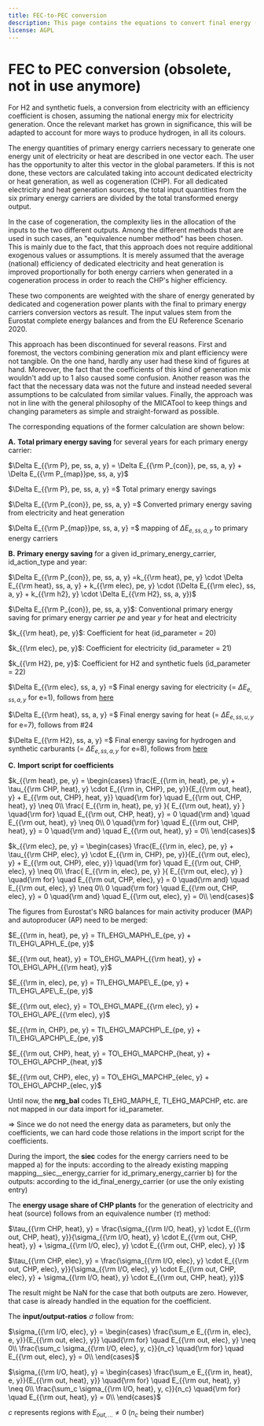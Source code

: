 ```yaml
---
title: FEC-to-PEC conversion
description: This page contains the equations to convert final energy (FEC) to primary energy consumption (PEC).
license: AGPL
---
```


<!--
© 2024 - 2025 Fraunhofer-Gesellschaft e.V., München

SPDX-License-Identifier: AGPL-3.0-or-later
-->

FEC to PEC conversion (obsolete, not in use anymore)
===

For H2 and synthetic fuels, a conversion from electricity with an efficiency coefficient
is chosen, assuming the national energy mix for electricity generation. Once the 
relevant market has grown in significance, this will be adapted to
account for more ways to produce hydrogen, in all its colours.

The energy quantities of primary energy carriers necessary to generate one energy 
unit of electricity or heat are described in one vector each. The user has the
opportunity to alter this vector in the global parameters. If this is not done, 
these vectors are calculated taking into account dedicated electricity or heat
generation, as well as cogeneration (CHP). For all dedicated electricity and heat 
generation sources, the total input quantities from the six primary energy carriers are 
divided by the total transformed energy output.

In the case of cogeneration, the complexity lies in the allocation of the inputs to the 
two different outputs. Among the different methods that are used in such cases, an
"equivalence number method" has been chosen. This is mainly due to the fact, that this
approach does not require additional exogenous values or assumptions. It is merely
assumed that the average (national) efficiency of dedicated electricity and heat
generation is improved proportionally for both energy carriers when generated in a
cogeneration process in order to reach the CHP's higher efficiency. 

These two components are weighted with the share of energy generated by dedicated and
cogeneration power plants with the final to primary energy carriers conversion vectors
as result. The input values stem from the Eurostat complete energy balances and from
the EU Reference Scenario 2020. 

This approach has been discontinued for several reasons. First and foremost, the vectors combining generation mix and plant efficiency were not tangible. On the one hand, hardly any user had these kind of figures at hand. Moreover, the fact that the coefficients of this kind of generation mix wouldn't add up to 1 also caused some confusion. Another reason was the fact that the necessary data was not the future and instead needed several assumptions to be calculated from similar values. Finally, the approach was not in line with the general philosophy of the MICATool to keep things and changing parameters as simple and straight-forward as possible.

The corresponding equations of the former calculation are shown below:

**A.** **Total primary energy saving** for several years for each primary energy carrier:

$\Delta E_{{\rm P}, pe, ss, a, y} = \Delta E_{{\rm P_{con}}, pe, ss, a, y} + \Delta E_{{\rm P_{map}}pe, ss, a, y}$

$\Delta E_{{\rm P}, pe, ss, a, y} =$ Total primary energy savings 

$\Delta E_{{\rm P_{con}}, pe, ss, a, y} =$ Converted primary energy saving from electricity and heat generation

$\Delta E_{{\rm P_{map}}pe, ss, a, y} =$ mapping of $\Delta E_{e, ss, a, y}$ to primary energy carriers



**B.** **Primary energy saving** for a given id_primary_energy_carrier, id_action_type and year:

$\Delta E_{{\rm P_{con}}, pe, ss, a, y} =k_{{\rm heat}, pe, y} \cdot \Delta E_{{\rm heat}, ss, a, y} + k_{{\rm elec}, pe, y} \cdot (\Delta E_{{\rm elec}, ss, a, y} + k_{{\rm h2}, y} \cdot \Delta E_{{\rm H2}, ss, a, y})$

$\Delta E_{{\rm P_{con}}, pe, ss, a, y}$: Conventional primary energy saving for primary energy carrier $pe$ and year $y$ for heat and electricity

$k_{{\rm heat}, pe, y}$: Coefficient for heat (id_parameter = 20)

$k_{{\rm elec}, pe, y}$: Coefficient for electricity (id_parameter = 21)

$k_{{\rm H2}, pe, y}$: Coefficient for H2 and synthetic fuels (id_parameter = 22)

$\Delta E_{{\rm elec}, ss, a, y} =$ Final energy saving for electricity (= $\Delta E_{e, ss, a, y}$ for e=1), follows from [here](./lambda_chi.md)

$\Delta E_{{\rm heat}, ss, a, y} =$ Final energy saving for heat (= $\Delta E_{e, ss, u, y}$ for e=7), follows from #24

$\Delta E_{{\rm H2}, ss, a, y} =$ Final energy saving for hydrogen and synthetic carburants (= $\Delta E_{e, ss, a, y}$ for e=8), follows from [here](./lambda_chi.md)

**C.** **Import script for coefficients**

$k_{{\rm heat}, pe, y} =
\begin{cases}
      \frac{E_{{\rm in, heat}, pe, y} + \tau_{{\rm CHP, heat}, y} \cdot E_{{\rm in, CHP}, pe, y}}{E_{{\rm out, heat}, y} + E_{{\rm out, CHP}, heat, y}} \quad{\rm for} \quad E_{{\rm out, CHP, heat}, y} \neq 0\\ 
      \frac{ E_{{\rm in, heat}, pe, y} }{ E_{{\rm out, heat}, y} } \quad{\rm for} \quad E_{{\rm out, CHP, heat}, y} = 0 \quad{\rm and} \quad E_{{\rm out, heat}, y} \neq 0\\ 
0 \quad{\rm for} \quad E_{{\rm out, CHP, heat}, y} = 0 \quad{\rm and} \quad E_{{\rm out, heat}, y} = 0\\       
\end{cases}$

$k_{{\rm elec}, pe, y} =
\begin{cases}
      \frac{E_{{\rm in, elec}, pe, y} + \tau_{{\rm CHP, elec}, y} \cdot E_{{\rm in, CHP}, pe, y}}{E_{{\rm out, elec}, y} + E_{{\rm out, CHP}, elec, y}} \quad{\rm for} \quad E_{{\rm out, CHP, elec}, y} \neq 0\\ 
      \frac{ E_{{\rm in, elec}, pe, y} }{ E_{{\rm out, elec}, y} } \quad{\rm for} \quad E_{{\rm out, CHP, elec}, y} = 0 \quad{\rm and} \quad E_{{\rm out, elec}, y} \neq 0\\ 
0 \quad{\rm for} \quad E_{{\rm out, CHP, elec}, y} = 0 \quad{\rm and} \quad E_{{\rm out, elec}, y} = 0\\       
\end{cases}$

The figures from Eurostat's NRG balances for main activity producer (MAP) and autoproducer (AP) need to be merged:

$E_{{\rm in, heat}, pe, y} = TI\_EHG\_MAPH\_E_{pe, y} + TI\_EHG\_APH\_E_{pe, y}$

$E_{{\rm out, heat}, y} = TO\_EHG\_MAPH_{{\rm heat}, y} + TO\_EHG\_APH_{{\rm heat}, y}$

$E_{{\rm in, elec}, pe, y} = TI\_EHG\_MAPE\_E_{pe, y} + TI\_EHG\_APE\_E_{pe, y}$

$E_{{\rm out, elec}, y} = TO\_EHG\_MAPE_{{\rm elec}, y} + TO\_EHG\_APE_{{\rm elec}, y}$

$E_{{\rm in, CHP}, pe, y} = TI\_EHG\_MAPCHP\_E_{pe, y} + TI\_EHG\_APCHP\_E_{pe, y}$

$E_{{\rm out, CHP}, heat, y} = TO\_EHG\_MAPCHP_{heat, y} + TO\_EHG\_APCHP_{heat, y}$

$E_{{\rm out, CHP}, elec, y} = TO\_EHG\_MAPCHP_{elec, y} + TO\_EHG\_APCHP_{elec, y}$

Until now, the **nrg_bal** codes TI_EHG_MAPH_E, TI_EHG_MAPCHP, etc. are not mapped in our data import for id_parameter.

=> Since we do not need the energy data as parameters, but only the coefficients, we can hard code those relations in the import script for the coefficients.  

During the import, the **siec** codes for the energy carriers need to be mapped 
a) for the inputs: according to the already existing mapping mapping__siec__energy_carrier for id_primary_energy_carrier
b) for the outputs: according to the id_final_energy_carrier (or use the only existing entry)

The **energy usage share of CHP plants** for the generation of electricity and heat (source) follows from an equivalence number ($\tau$) method:

$\tau_{{\rm CHP, heat}, y} = \frac{\sigma_{{\rm I/O, heat}, y} \cdot E_{{\rm out, CHP, heat}, y}}{\sigma_{{\rm I/O, heat}, y} \cdot E_{{\rm out, CHP, heat}, y} + \sigma_{{\rm I/O, elec}, y} \cdot E_{{\rm out, CHP, elec}, y} }$

$\tau_{{\rm CHP, elec}, y} = \frac{\sigma_{{\rm I/O, elec}, y} \cdot E_{{\rm out, CHP, elec}, y}}{\sigma_{{\rm I/O, elec}, y} \cdot E_{{\rm out, CHP, elec}, y} + \sigma_{{\rm I/O, heat}, y} \cdot E_{{\rm out, CHP, heat}, y}}$

The result might be NaN for the case that both outputs are zero. However, that case is already handled in the equation for the coefficient. 


The **input/output-ratios** $\sigma$ follow from:

$\sigma_{{\rm I/O, elec}, y} = 
\begin{cases}
\frac{\sum_e E_{{\rm in, elec}, e, y}}{E_{{\rm out, elec}, y}} \quad{\rm for} \quad E_{{\rm out, elec}, y} \neq 0\\ 
\frac{\sum_c \sigma_{{\rm I/O, elec}, y, c}}{n_c} \quad{\rm for} \quad E_{{\rm out, elec}, y} = 0\\     
\end{cases}$

$\sigma_{{\rm I/O, heat}, y} = 
\begin{cases}
\frac{\sum_e E_{{\rm in, heat}, e, y}}{E_{{\rm out, heat}, y}} \quad{\rm for} \quad E_{{\rm out, heat}, y} \neq 0\\ 
\frac{\sum_c \sigma_{{\rm I/O, heat}, y, c}}{n_c} \quad{\rm for} \quad E_{{\rm out, heat}, y} = 0\\     
\end{cases}$

$c$ represents regions with $E_{out, ...} \neq \textrm{0}$ ($n_c$ being their number)
